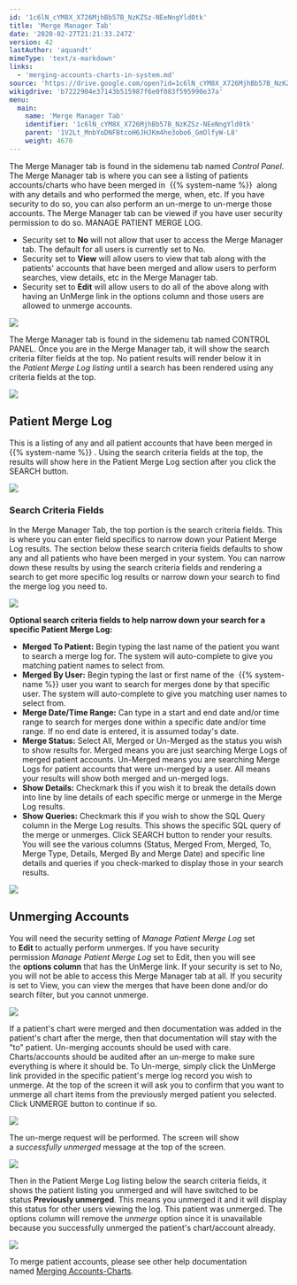 ```yaml
---
id: '1c6lN_cYM8X_X726MjhBb57B_NzKZSz-NEeNngYld0tk'
title: 'Merge Manager Tab'
date: '2020-02-27T21:21:33.247Z'
version: 42
lastAuthor: 'aquandt'
mimeType: 'text/x-markdown'
links:
  - 'merging-accounts-charts-in-system.md'
source: 'https://drive.google.com/open?id=1c6lN_cYM8X_X726MjhBb57B_NzKZSz-NEeNngYld0tk'
wikigdrive: 'b7222904e37143b515987f6e0f083f595990e37a'
menu:
  main:
    name: 'Merge Manager Tab'
    identifier: '1c6lN_cYM8X_X726MjhBb57B_NzKZSz-NEeNngYld0tk'
    parent: '1V2Lt_MnbYoDNFBtcoH6JHJKm4he3obo6_GmOlfyW-L8'
    weight: 4670
---
```

The Merge Manager tab is found in the sidemenu tab named *Control Panel*. The Merge Manager tab is where you can see a listing of patients accounts/charts who have been merged in  {{% system-name %}}  along with any details and who performed the merge, when, etc. If you have security to do so, you can also perform an un-merge to un-merge those accounts.
The Merge Manager tab can be viewed if you have user security permission to do so. MANAGE PATIENT MERGE LOG.
* Security set to <strong>No</strong> will not allow that user to access the Merge Manager tab. The default for all users is currently set to No.
* Security set to <strong>View</strong> will allow users to view that tab along with the patients' accounts that have been merged and allow users to perform searches, view details, etc in the Merge Manager tab.
* Security set to <strong>Edit</strong> will allow users to do all of the above along with having an UnMerge link in the options column and those users are allowed to unmerge accounts.

![](../merge-manager-tab.assets/100002010000007300000038146FAF82A8FB531F.png)

The Merge Manager tab is found in the sidemenu tab named CONTROL PANEL. Once you are in the Merge Manager tab, it will show the search criteria filter fields at the top. No patient results will render below it in the *Patient Merge Log listing* until a search has been rendered using any criteria fields at the top.

![](../merge-manager-tab.assets/1000020100000171000000774CD5B1391F1EC9B6.png)


## Patient Merge Log

This is a listing of any and all patient accounts that have been merged in {{% system-name %}} . Using the search criteria fields at the top, the results will show here in the Patient Merge Log section after you click the SEARCH button.

![](../merge-manager-tab.assets/10000201000001910000008E34AC34DEE475081B.png)


### Search Criteria Fields

In the Merge Manager Tab, the top portion is the search criteria fields. This is where you can enter field specifics to narrow down your Patient Merge Log results. The section below these search criteria fields defaults to show any and all patients who have been merged in your system. You can narrow down these results by using the search criteria fields and rendering a search to get more specific log results or narrow down your search to find the merge log you need to.

![](../merge-manager-tab.assets/10000201000001B4000000935676E789E82BC092.png)

**Optional search criteria fields to help narrow down your search for a specific Patient Merge Log:**
* <strong>Merged To Patient:</strong> Begin typing the last name of the patient you want to search a merge log for. The system will auto-complete to give you matching patient names to select from.
* <strong>Merged By User:</strong> Begin typing the last or first name of the  {{% system-name %}} user you want to search for merges done by that specific user. The system will auto-complete to give you matching user names to select from.
* <strong>Merge Date/Time Range:</strong> Can type in a start and end date and/or time range to search for merges done within a specific date and/or time range. If no end date is entered, it is assumed today's date.
* <strong>Merge Status:</strong> Select All, Merged or Un-Merged as the status you wish to show results for. Merged means you are just searching Merge Logs of merged patient accounts. Un-Merged means you are searching Merge Logs for patient accounts that were un-merged by a user. All means your results will show both merged and un-merged logs.
* <strong>Show Details:</strong> Checkmark this if you wish it to break the details down into line by line details of each specific merge or unmerge in the Merge Log results.
* <strong>Show Queries:</strong> Checkmark this if you wish to show the SQL Query column in the Merge Log results. This shows the specific SQL query of the merge or unmerges.
Click SEARCH button to render your results.
You will see the various columns (Status, Merged From, Merged, To, Merge Type, Details, Merged By and Merge Date) and specific line details and queries if you check-marked to display those in your search results.

![](../merge-manager-tab.assets/100002010000019B000000723B39CC5ADAA96E74.png)


## Unmerging Accounts

You will need the security setting of *Manage Patient Merge Log* set to **Edit** to actually perform unmerges.
If you have security permission *Manage Patient Merge Log* set to Edit, then you will see the **options column** that has the UnMerge link.
If your security is set to No, you will not be able to access this Merge Manager tab at all. If you security is set to View, you can view the merges that have been done and/or do search filter, but you cannot unmerge.

![](../merge-manager-tab.assets/10000201000001F6000000EADE70D59DE84036F0.png)

If a patient's chart were merged and then documentation was added in the patient's chart after the merge, then that documentation will stay with the "to" patient. Un-merging accounts should be used with care. Charts/accounts should be audited after an un-merge to make sure everything is where it should be.
To Un-merge, simply click the UnMerge link provided in the specific patient's merge log record you wish to unmerge. At the top of the screen it will ask you to confirm that you want to unmerge all chart items from the previously merged patient you selected. Click UNMERGE button to continue if so.

![](../merge-manager-tab.assets/10000201000001EB000000C091412B4180379FEC.png)

The un-merge request will be performed. The screen will show a *successfully unmerged* message at the top of the screen.

![](../merge-manager-tab.assets/1000020100000202000000CCA6FAC80CA972E9C2.png)

Then in the Patient Merge Log listing below the search criteria fields, it shows the patient listing you unmerged and will have switched to be status **Previously unmerged**. This means you unmerged it and it will display this status for other users viewing the log. This patient was unmerged. The options column will remove the *unmerge* option since it is unavailable because you successfully unmerged the patient's chart/account already.

![](../merge-manager-tab.assets/1000020100000272000000F88C4068FBCC5D2E60.png)

To merge patient accounts, please see other help documentation named [Merging Accounts-Charts](merging-accounts-charts-in-system.md)*.*
